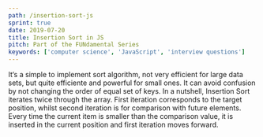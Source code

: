 ```yaml
---
path: /insertion-sort-js
sprint: true
date: 2019-07-20
title: Insertion Sort in JS
pitch: Part of the FUNdamental Series
keywords: ['computer science', 'JavaScript', 'interview questions']
---
```


It‘s a simple to implement sort algorithm, not very efficient for large data sets, but quite efficiente and powerful for small ones. It can avoid confusion by not changing the order of equal set of keys. In a nutshell, Insertion Sort iterates twice through the array. First iteration corresponds to the target position, whilst second iteration is for comparison with future elements. Every time the current item is smaller than the comparison value, it is inserted in the current position and first iteration moves forward.

